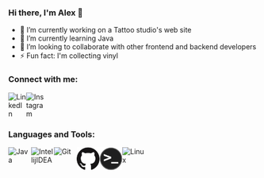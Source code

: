 ### Hi there, I'm Alex 👋

- 🔭 I’m currently working on a Tattoo studio's web site
- 🌱 I’m currently learning Java
- 👯 I’m looking to collaborate with other frontend and backend developers
- ⚡ Fun fact: I'm collecting vinyl

### Connect with me:
[<img align="left" alt="LinkedIn" width="36px" src="https://cdn.jsdelivr.net/npm/simple-icons@v3/icons/linkedin.svg" />][linkedin]
[<img align="left" alt="Instagram" width="36px" src="https://cdn.jsdelivr.net/npm/simple-icons@v3/icons/instagram.svg" />][instagram]

<br />
<br />
<br />

### Languages and Tools:
[<img align="left" alt="Java" width="46px" src="https://e7.pngegg.com/pngimages/570/719/png-clipart-java-scalable-graphics-computer-icons-java-logo-hand-monochrome.png"/>][java]
[<img align="left" alt="IntellijIDEA" width="46px" src="https://cdn.freebiesupply.com/logos/large/2x/intellij-idea-1-logo-black-and-white.png"/>][idea]

[<img align="left" alt="Git" width="46px" src="https://git-scm.com/images/logos/downloads/Git-Icon-Black.png"/>][git]
[<img align="left" alt="GitHub" width="46px" src="https://raw.githubusercontent.com/github/explore/78df643247d429f6cc873026c0622819ad797942/topics/github/github.png"/>][github]
[<img align="left" alt="Terminal" width="46px" src="https://raw.githubusercontent.com/github/explore/80688e429a7d4ef2fca1e82350fe8e3517d3494d/topics/terminal/terminal.png"/>][terminal]
[<img align="left" alt="Linux" width="46px" src="https://images.all-free-download.com/images/graphiclarge/linux_tux_0_82350.jpg"/>][linux]

<br />

[instagram]: https://instagram.com/ick.bin
[linkedin]: https://linkedin.com/in/aleksei-nefedov-125409163
[java]: https://en.wikipedia.org/wiki/Java_(programming_language)
[idea]: https://en.wikipedia.org/wiki/IntelliJ_IDEA
[git]: https://en.wikipedia.org/wiki/Git
[github]: https://github.com/alexeynefdef
[terminal]: https://en.wikipedia.org/wiki/Bash_(Unix_shell)
[linux]: https://en.wikipedia.org/wiki/Linux


